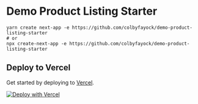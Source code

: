 # Demo Product Listing Starter

```
yarn create next-app -e https://github.com/colbyfayock/demo-product-listing-starter
# or
npx create-next-app -e https://github.com/colbyfayock/demo-product-listing-starter
```

## Deploy to Vercel

Get started by deploying to [Vercel](https://vercel.com/ambassadors/colbyfayock).

[![Deploy with Vercel](https://vercel.com/button)](https://vercel.com/new/clone?repository-url=https%3A%2F%2Fgithub.com%2Fcolbyfayock%2Fdemo-product-listing-starter)
